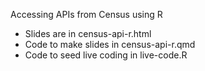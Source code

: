 Accessing APIs from Census using R

- Slides are in census-api-r.html
- Code to make slides in census-api-r.qmd
- Code to seed live coding in live-code.R
